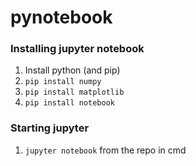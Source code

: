 
# pynotebook 

### Installing jupyter notebook
1. Install python (and pip)
2. `pip install numpy`
3. `pip install matplotlib`
4. `pip install notebook`


### Starting jupyter
1. `jupyter notebook` from the repo in cmd


